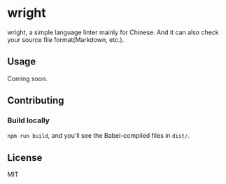 # wright
wright, a simple language linter mainly for Chinese. And it can also check your source file format(Markdown, etc.).

## Usage

Coming soon.

## Contributing

### Build locally

`npm run build`, and you'll see the Babel-compiled files in `dist/`.

## License

MIT
